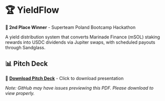 # 🏆 YieldFlow

**🥈 2nd Place Winner** - Superteam Poland Bootcamp Hackathon

A yield distribution system that converts Marinade Finance (mSOL) staking rewards into USDC dividends via Jupiter swaps, with scheduled payouts through Sandglass.

## 📊 Pitch Deck
📎 **[Download Pitch Deck](YieldFlow-Pitch.pdf)** - Click to download presentation

*Note: GitHub may have issues previewing this PDF. Please download to view properly.*
